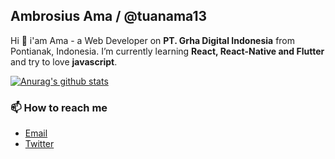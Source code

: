 ## Ambrosius Ama / @tuanama13

Hi 🙌 i'am Ama - a Web Developer on **PT. Grha Digital Indonesia** from Pontianak, Indonesia. I’m currently learning **React, React-Native and Flutter** and try to love **javascript**.

[![Anurag's github stats](https://github-readme-stats.vercel.app/api?username=tuanama13)](https://github.com/anuraghazra/github-readme-stats)
### 📫 How to reach me

* [Email](mailto:tuanama7@gmail.com)
* [Twitter](https://twitter.com/ambrosiusama7)
